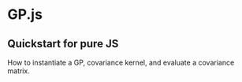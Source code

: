# GP.js

## Quickstart for pure JS

How to instantiate a GP, covariance kernel, and evaluate a covariance matrix.


